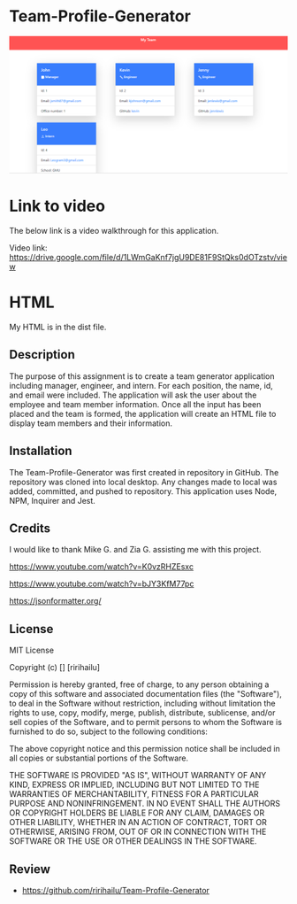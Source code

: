 # Team-Profile-Generator

![screenshot](./assets/Screenshot2.png)



# Link to video
The below link is a video walkthrough for this application. 

Video link:  https://drive.google.com/file/d/1LWmGaKnf7jgU9DE81F9StQks0dOTzstv/view

# HTML
My HTML is in the dist file.



## Description

The purpose of this assignment is to create a team generator application including manager, engineer, and intern. For each position, the name, id, and email were included. The application will ask the user about the employee and team member information. Once all the input has been placed and the team is formed, the application will create an HTML file to display team members and their information.

## Installation

The Team-Profile-Generator was first created in repository in GitHub. The repository was cloned into local desktop. Any changes made to local was added, committed, and pushed to repository. This application uses Node, NPM, Inquirer and Jest.  

## Credits

I would like to thank Mike G. and Zia G. assisting me with this project. 

https://www.youtube.com/watch?v=K0vzRHZEsxc

https://www.youtube.com/watch?v=bJY3KfM77pc

https://jsonformatter.org/ 

## License

MIT License

Copyright (c) [] [ririhailu]

Permission is hereby granted, free of charge, to any person obtaining a copy
of this software and associated documentation files (the "Software"), to deal
in the Software without restriction, including without limitation the rights
to use, copy, modify, merge, publish, distribute, sublicense, and/or sell
copies of the Software, and to permit persons to whom the Software is
furnished to do so, subject to the following conditions:

The above copyright notice and this permission notice shall be included in all
copies or substantial portions of the Software.

THE SOFTWARE IS PROVIDED "AS IS", WITHOUT WARRANTY OF ANY KIND, EXPRESS OR
IMPLIED, INCLUDING BUT NOT LIMITED TO THE WARRANTIES OF MERCHANTABILITY,
FITNESS FOR A PARTICULAR PURPOSE AND NONINFRINGEMENT. IN NO EVENT SHALL THE
AUTHORS OR COPYRIGHT HOLDERS BE LIABLE FOR ANY CLAIM, DAMAGES OR OTHER
LIABILITY, WHETHER IN AN ACTION OF CONTRACT, TORT OR OTHERWISE, ARISING FROM,
OUT OF OR IN CONNECTION WITH THE SOFTWARE OR THE USE OR OTHER DEALINGS IN THE
SOFTWARE.

## Review  

* https://github.com/ririhailu/Team-Profile-Generator




  

